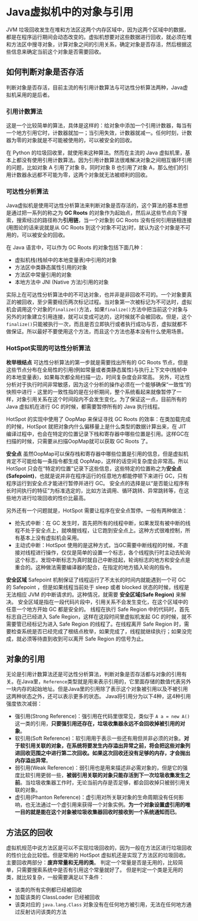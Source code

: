 # Java虚拟机中的对象与引用

JVM 垃圾回收发生在堆和方法区这两个内存区域中，因为这两个区域中的数据，都是在程序运行期间会动态改变的。虚拟机想要对这些数据进行回收，就必须在堆和方法区中搜寻对象，计算对象之间的引用关系，确定对象是否存活，然后根据这些信息来确定当前这个对象是否需要回收。

## 如何判断对象是否存活

判断对象是否存活，目前主流的有引用计数算法与可达性分析算法两种，Java虚拟机采用的是后者。

### 引用计数算法

这是一个比较简单的算法，具体是这样的：给对象中添加一个引用计数器，每当有一个地方引用它时，计数器就加一；当引用失效，计数器就减一。任何时刻，计数器为零的对象就是不可能被使用的，可以被安全的回收。

在 Python 的垃圾回收里，就使用来这种算法。然而在主流的 Java 虚拟机里，基本上都没有使用引用计数算法。因为引用计数算法很难解决对象之间相互循环引用的问题，比如对象 A 引用了对象 B，同时对象 B 也引用了对象 A，那么他们的引用计数器永远都不可能为零，这两个对象就无法被顺利的回收。

### 可达性分析算法

Java虚拟机是使用可达性分析算法来判断对象是否存活的，这个算法的基本思想是通过把一系列的称之为 **GC Roots** 的对象作为起始点，然后从这些节点向下搜索，搜索经过的路径称为**引用链**，当一个对象到 GC Roots 没有任何引用链相连接\(用图论的话来说就是从 GC Roots 到这个对象不可达\)时，就认为这个对象是不可用的，可以被安全的回收。

在 Java 语言中，可以作为 GC Roots 的对象包括下面几种：

* 虚拟机栈\(栈帧中的本地变量表\)中引用的对象
* 方法区中类静态属性引用的对象
* 方法区中常量引用的对象
* 本地方法中 JNI \(Native 方法\)引用的对象

实际上在可达性分析算法中的不可达对象，也并非是非回收不可的。一个对象要真正的被回收，至少需要经历两次标记过程。当对象第一次被标记为不可达时，虚拟机会调用这个对象的`finalize()`方法，如果`finalize()`方法中把当前这个对象与另外的对象建立引用连接，就可以变成可达的，这时候就不会被回收。但是，这个`finalize()`只能被执行一次，而且是否立即执行或者执行成功与否，虚拟就都不做保证。所以最好不要使用这个方法，而且这个方法也基本没有什么使用场景。

### HotSpot实现的可达性分析算法

**枚举根结点** 可达性分析算法的第一步就是需要找出所有的 GC Roots 节点，但是这些节点分布在全局性的引用\(例如常量或者类静态属性\)与执行上下文中\(栈帧中的本地变量表\)，如果每次都全局扫描一边，时间复杂度会非常高。 另外，可达性分析对于执行时间非常敏感，因为这个分析的操作必须在一个能够确保“一致性”的快照中进行 - 这里的一致性指的是在分析期间，整个系统看起来就像暂停了一样，对象引用关系在这个时间段内不会发生变化。为了保证这一点，目前所有的 Java 虚拟机在进行 GC 的时候，都需要暂停所有的 Java 执行线程。

HotSpot 的实现中使用了 OopMap 来保证寻找 GC Roots 的效率：在类加载完成的时候，HotSpot 就把对象内什么偏移量上是什么类型的数据计算出来，在 JIT 编译过程中，也会在特定的位置记录下栈和寄存器中哪些位置是引用。这样GC在扫描的时候，只需要从扫描OopMap就可以获取 GC Roots 了。

**安全点** 虽然OopMap可以保存栈和寄存器中哪些位置是引用的信息，但是虚拟机肯定不可能给每一条指令都生成 OopMap，这样的话空间复杂度会非常高。所以 HotSpot 只会在“特定的位置”记录下这些信息，这些特定的位置称之为**安全点\(Safepoint\)**，也就是说并非在程序运行的任意地方都能停顿下来进行 GC，只有程序运行到安全点才能进行暂停并进行 GC。 安全点的选择是以“是否能让程序有长时间执行的特征”为标准选定的，比如方法调用、循环跳转、异常跳转等，在这些地方进行垃圾回收的性价比最高。

另外还有一个问题就是，HotSpot 需要让程序在安全点暂停。一般有两种做法：

* 抢先式中断：在 GC 发生时，首先把所有的线程中断，如果发现有被中断的线程不处于安全点上，就唤醒线程，让它跑到安全点上。这种方式很难控制，所有基本上没有虚拟机会采用。
* 主动式中断：HotSpot 使用的是这种方式，当GC需要中断线程的时候，不直接对线程进行操作，仅仅是简单的设置一个标志，各个线程执行时主动去轮询这个标志，发现中断标志为真时就自己中断挂起，轮询标志的地方和安全点是重合的。这种做法需要编译器的配合，在指定的地方插入轮询的指令。

**安全区域** Safepoint 机制保证了线程运行了不太长的时间内就能遇到一个可 GC 的 Safepoint ，但是如果线程当前处于 sleep 或者 blocked 状态的时候，线程是无法相应 JVM 的中断请求的。这种情况，就需要 **安全区域\(Safe Region\)** 来解决。 安全区域是指在一段代码片段中，引用关系不会发生变化，在这个区域中的任意一个地方开始 GC 都是安全的。 线程在执行 Safe Region 中的代码时，首先标志自己已经进入 Safe Region，这样在这段时间里虚拟机发起 GC 的时候，就不需要管已经标记为进入 Safe Region 的线程了。在线程离开 Safe Region 时，需要检查系统是否已经完成了根结点枚举，如果完成了，线程就继续执行；如果没完成，就必须等待直到收到可以离开 Safe Region 的信号为止。

## 对象的引用

无论是引用计数算法还是可达性分析算法，判断对象是否存活都与对象的引用有关。在Java里，`Reference`类型就是用来表示引用的，它里面存储的数值代表另外一块内存的起始地址。但是Java里的引用除了表示这个对象被引用以及不被引用这两种状态之外，还可以表示更多的状态。 Java将引用分为以下4种，这4种引用强度依次减弱：

* 强引用\(Strong Reference\)：强引用在代码里很常见，类似于 `A a = new A()`这一类的引用，**只要强引用还存在，垃圾收集器永远不会回收掉被引用的对象**。
* 软引用\(Soft Reference\)：软引用用于表示一些还有用但并非必须的对象。**对于软引用关联的对象，在系统将要发生内存溢出异常之前，将会把这些对象列进回收范围之中进行第二次回收。如果这次回收还没有足够的内存，才会抛出内存溢出异常**。
* 弱引用\(Weak Reference\)：弱引用也是用来描述非必需对象的，但是它的强度比软引用更弱一些，**被弱引用关联的对象只能存活到下一次垃圾收集发生之前**。当垃圾收集器工作时，无论当前内存是否足够，都会回收掉只被弱引用关联的对象。
* 虚引用\(Phanton Reference\)：虚引用对所关联对象的生命周期没有任何影响，也无法通过一个虚引用来获得一个对象实例。**为一个对象设置虚引用的唯一目的就是能在这个对象被垃圾收集器回收时接收到一个系统通知而已**。

## 方法区的回收

虚拟机规范中说方法区是可以不实现垃圾回收的，因为一般在方法区进行垃圾回收的性价比会比较低。但是常用的 HotSpot 虚拟机还是实现了方法区的垃圾回收。主要回收两部分：**废弃常量和无用的类**。 判定一个常量是否是无用的，比较简单，只需要搜索系统中是否有引用这个常量就好了。 但是判定一个类是无用的类，就比较复杂，一般需要满足以下条件：

* 该类的所有实例都已经被回收
* 加载该类的 ClassLoader 已经被回收
* 该类对应的 `java.lang.Class` 对象没有在任何地方被引用，无法在任何地方通过反射访问该类的方法

